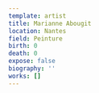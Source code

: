 ```yaml
---
template: artist
title: Marianne Abougit
location: Nantes
field: Peinture
birth: 0
death: 0
expose: false
biography: ''
works: []
---
```


